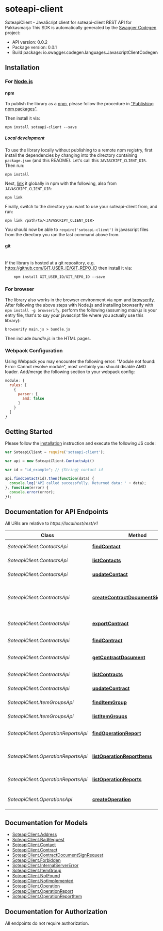 # soteapi-client

SoteapiClient - JavaScript client for soteapi-client
REST API for Pakkasmarja
This SDK is automatically generated by the [Swagger Codegen](https://github.com/swagger-api/swagger-codegen) project:

- API version: 0.0.2
- Package version: 0.0.1
- Build package: io.swagger.codegen.languages.JavascriptClientCodegen

## Installation

### For [Node.js](https://nodejs.org/)

#### npm

To publish the library as a [npm](https://www.npmjs.com/),
please follow the procedure in ["Publishing npm packages"](https://docs.npmjs.com/getting-started/publishing-npm-packages).

Then install it via:

```shell
npm install soteapi-client --save
```

##### Local development

To use the library locally without publishing to a remote npm registry, first install the dependencies by changing 
into the directory containing `package.json` (and this README). Let's call this `JAVASCRIPT_CLIENT_DIR`. Then run:

```shell
npm install
```

Next, [link](https://docs.npmjs.com/cli/link) it globally in npm with the following, also from `JAVASCRIPT_CLIENT_DIR`:

```shell
npm link
```

Finally, switch to the directory you want to use your soteapi-client from, and run:

```shell
npm link /path/to/<JAVASCRIPT_CLIENT_DIR>
```

You should now be able to `require('soteapi-client')` in javascript files from the directory you ran the last 
command above from.

#### git
#
If the library is hosted at a git repository, e.g.
https://github.com/GIT_USER_ID/GIT_REPO_ID
then install it via:

```shell
    npm install GIT_USER_ID/GIT_REPO_ID --save
```

### For browser

The library also works in the browser environment via npm and [browserify](http://browserify.org/). After following
the above steps with Node.js and installing browserify with `npm install -g browserify`,
perform the following (assuming *main.js* is your entry file, that's to say your javascript file where you actually 
use this library):

```shell
browserify main.js > bundle.js
```

Then include *bundle.js* in the HTML pages.

### Webpack Configuration

Using Webpack you may encounter the following error: "Module not found: Error:
Cannot resolve module", most certainly you should disable AMD loader. Add/merge
the following section to your webpack config:

```javascript
module: {
  rules: [
    {
      parser: {
        amd: false
      }
    }
  ]
}
```

## Getting Started

Please follow the [installation](#installation) instruction and execute the following JS code:

```javascript
var SoteapiClient = require('soteapi-client');

var api = new SoteapiClient.ContactsApi()

var id = "id_example"; // {String} contact id

api.findContact(id).then(function(data) {
  console.log('API called successfully. Returned data: ' + data);
}, function(error) {
  console.error(error);
});


```

## Documentation for API Endpoints

All URIs are relative to *https://localhost/rest/v1*

Class | Method | HTTP request | Description
------------ | ------------- | ------------- | -------------
*SoteapiClient.ContactsApi* | [**findContact**](docs/ContactsApi.md#findContact) | **GET** /contacts/{id} | Find contact
*SoteapiClient.ContactsApi* | [**listContacts**](docs/ContactsApi.md#listContacts) | **GET** /contacts | Lists contacts
*SoteapiClient.ContactsApi* | [**updateContact**](docs/ContactsApi.md#updateContact) | **PUT** /contacts/{id} | Update contact
*SoteapiClient.ContractsApi* | [**createContractDocumentSignRequest**](docs/ContractsApi.md#createContractDocumentSignRequest) | **POST** /contracts/{id}/documents/{type}/signRequests | Requests contract document electronic signing
*SoteapiClient.ContractsApi* | [**exportContract**](docs/ContractsApi.md#exportContract) | **GET** /contracts/{id}/export | Export contract data
*SoteapiClient.ContractsApi* | [**findContract**](docs/ContractsApi.md#findContract) | **GET** /contracts/{id} | Find contract
*SoteapiClient.ContractsApi* | [**getContractDocument**](docs/ContractsApi.md#getContractDocument) | **GET** /contracts/{id}/documents/{type} | Returns contract document
*SoteapiClient.ContractsApi* | [**listContracts**](docs/ContractsApi.md#listContracts) | **GET** /contracts | Lists contracts
*SoteapiClient.ContractsApi* | [**updateContract**](docs/ContractsApi.md#updateContract) | **PUT** /contracts/{id} | Update contract
*SoteapiClient.ItemGroupsApi* | [**findItemGroup**](docs/ItemGroupsApi.md#findItemGroup) | **GET** /itemGroups/{id} | Find item group
*SoteapiClient.ItemGroupsApi* | [**listItemGroups**](docs/ItemGroupsApi.md#listItemGroups) | **GET** /itemGroups | Lists itemGroups
*SoteapiClient.OperationReportsApi* | [**findOperationReport**](docs/OperationReportsApi.md#findOperationReport) | **GET** /operationReports/{id} | Find operation report
*SoteapiClient.OperationReportsApi* | [**listOperationReportItems**](docs/OperationReportsApi.md#listOperationReportItems) | **GET** /operationReports/{id}/items | List operation report items
*SoteapiClient.OperationReportsApi* | [**listOperationReports**](docs/OperationReportsApi.md#listOperationReports) | **GET** /operationReports | List operation reports
*SoteapiClient.OperationsApi* | [**createOperation**](docs/OperationsApi.md#createOperation) | **POST** /operations | Creates new operation


## Documentation for Models

 - [SoteapiClient.Address](docs/Address.md)
 - [SoteapiClient.BadRequest](docs/BadRequest.md)
 - [SoteapiClient.Contact](docs/Contact.md)
 - [SoteapiClient.Contract](docs/Contract.md)
 - [SoteapiClient.ContractDocumentSignRequest](docs/ContractDocumentSignRequest.md)
 - [SoteapiClient.Forbidden](docs/Forbidden.md)
 - [SoteapiClient.InternalServerError](docs/InternalServerError.md)
 - [SoteapiClient.ItemGroup](docs/ItemGroup.md)
 - [SoteapiClient.NotFound](docs/NotFound.md)
 - [SoteapiClient.NotImplemented](docs/NotImplemented.md)
 - [SoteapiClient.Operation](docs/Operation.md)
 - [SoteapiClient.OperationReport](docs/OperationReport.md)
 - [SoteapiClient.OperationReportItem](docs/OperationReportItem.md)


## Documentation for Authorization

 All endpoints do not require authorization.

